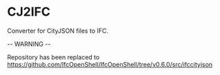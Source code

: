 # CJ2IFC
Converter for CityJSON files to IFC.

-- WARNING --

Repository has been replaced to https://github.com/IfcOpenShell/IfcOpenShell/tree/v0.6.0/src/ifccityjson
